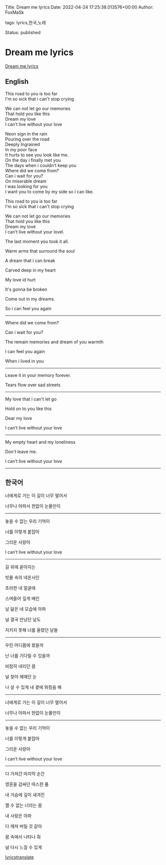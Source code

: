 Title: Dream me lyrics
Date: 2022-04-24 17:25:38.013576+00:00
Author: FoxMaSk 

tags: lyrics,한국,노래

Status: published





# Dream me lyrics

[Dream me lyrics](https://lyricstranslate.com/en/dream-me-dream-me.html-0)

## English


This road to you is too far\
I&#39;m so sick that i can&#39;t stop crying

We can not let go our memories\
That hold you like this\
Dream my love\
I can’t live without your love

Neon sign in the rain\
Pouring over the road\
Deeply Ingrained\
In my poor face\
It hurts to see you look like me.\
On the day i finally met you\
The days when i couldn&#39;t keep you\
Where did we come from?\
Can i wait for you?\
On miserable dream\
I was looking for you\
I want you to come by my side so i can like.

This road to you is too far\
I&#39;m so sick that i can&#39;t stop crying

We can not let go our memories\
That hold you like this\
Dream my love\
I can’t live without your love\


The last moment you took it all.

Warm arms that surround the soul

A dream that i can break

Carved deep in my heart

My love id hurt

It&#39;s gonna be broken

Come out in my dreams.

So i can feel you again

 ---

Where did we come from?

Can i wait for you?

The remain memories and dream of you warmth

I can feel you again

When i lived in you

--- 

Leave it in your memory forever.

Tears flow over sad streets

--- 

My love that i can&#39;t let go

Hold on to you like this

Dear my love

I can’t live without your love

 ---

My empty heart and my loneliness

Don&#39;t leave me.

I can’t live without your love

---

## 한국어

너에게로 가는 이 길이 너무 멀어서

너무나 아파서 한없이 눈물만이

---
 
놓을 수 없는 우리 기억이

너를 이렇게 붙잡아

그리운 사랑아

I can’t live without your love

 ---

길 위에 쏟아지는

빗물 속의 네온사인

초라한 내 얼굴에

스며들어 깊게 배인

날 닮은 네 모습에 아파

널 결국 만났던 날도

지키지 못해 너를 울렸던 날들

---
 
우린 어디쯤에 왔을까

난 너를 기다릴 수 있을까

비참히 내리던 꿈

널 찾아 헤매던 눈

나 살 수 있게 내 곁에 와줬음 해
 
---

너에게로 가는 이 길이 너무 멀어서

너무나 아파서 한없이 눈물만이
 
---

놓을 수 없는 우리 기억이

너를 이렇게 붙잡아

그리운 사랑아

I can’t live without your love
 
---

다 가져간 마지막 순간

영혼을 감싸던 따스한 품

내 가슴에 깊이 새겨진

깰 수 없는 너라는 꿈

내 사랑은 아파

다 깨져 버릴 것 같아

꿈 속에서 나타나 줘

널 다시 느낄 수 있게



[lyricstranslate](https://lyricstranslate.com/en/dream-me-dream-me.html-0)